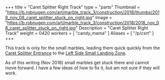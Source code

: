 +++
title = "Caret Splitter Right Track"
type = "parts"
Thumbnail = "https://b.robnugen.com/art/marble_track_3/construction/2018/thumbs/2018_nov_08_caret_splitter_stuck_on_right.jpg"
Image = "https://b.robnugen.com/art/marble_track_3/construction/2018/2018_nov_08_caret_splitter_stuck_on_right.jpg"
Description = "Caret Splitter Right Track"
weight = 0420
workers = [
    "candy_mama"
]
Aliases = [
    "/p/csrt"
]
+++

This track is only for the small marbles, leading them quick quickly from the [Caret Splitter Entrance](/p/cs) to the [Left Side Small Landing Zone](/p/lsslz).

As of this writing (Nov 2018) small marbles get stuck there and cannot move forward.  I have a few ideas of how to fix it, but am not sure if they will work.